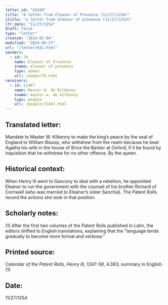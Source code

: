 ```yaml
---
letter_id: "24348"
title: "A letter from Eleanor of Provence (11/27/1254)"
ititle: "a letter from eleanor of provence (11/27/1254)"
ltr_date: "11/27/1254"
draft: false
type: "letter"
created: "2014-03-04"
modified: "2014-09-27"
url: "/letter/641.html"
senders:
  - id: 76
    name: Eleanor of Provence
    iname: eleanor of provence
    type: woman
    url: /woman/76.html
receivers:
  - id: 21467
    name: Master W. de Kilkenny
    iname: master w. de kilkenny
    type: people
    url: /people/21467.html
---
```

<h2> Translated letter:</h2>Mandate to Master W. Kilkenny to make the king’s peace by the seal of England to William Bissop, who withdrew from the realm because he beat Agatha his wife in the house of Brice the Barber at Oxford, if it be found by inquisition that he withdrew for no other offence.
By the queen.
<h2 class="mt-4"> Historical context:</h2>When Henry III went to Gascony to deal with a rebellion, he appointed Eleanor to run the government with the counsel of his brother Richard of Cornwall (who was married to Eleanor’s sister Sanchia). The Patent Rolls record the actions she took in that position.
<h2 class="mt-4"> Scholarly notes:</h2>(1) After the first two volumes of the Patent Rolls published in Latin, the editors shifted to English translations, explaining that the "language tends gradually to become more formal and verbose."
<h2 class="mt-4"> Printed source:</h2><p><em>Calendar of the Patent Rolls, Henry III, 1247-58</em>, 4.383; summary in English.(1)</p><h2 class="mt-4"> Date:</h2>11/27/1254